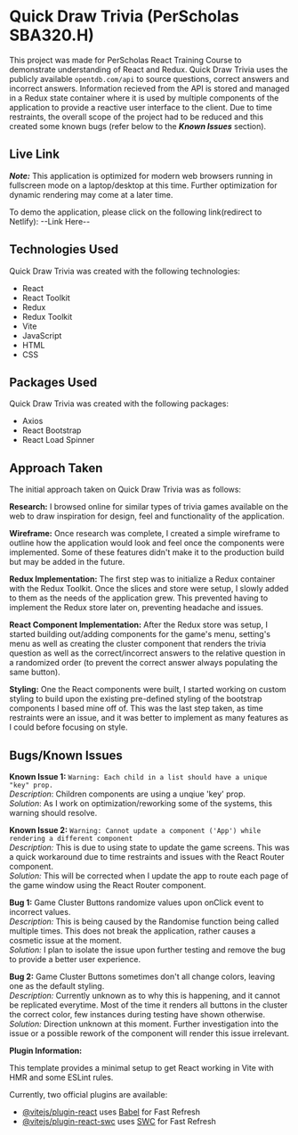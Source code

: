 # Quick Draw Trivia (PerScholas SBA320.H)

This project was made for PerScholas React Training Course to demonstrate understanding of React and Redux. Quick Draw Trivia uses the publicly available `opentdb.com/api` to source questions, correct answers and incorrect answers. Information recieved from the API is stored and managed in a Redux state container where it is used by multiple components of the application to provide a reactive user interface to the client. Due to time restraints, the overall scope of the project had to be reduced and this created some known bugs (refer below to the **_Known Issues_** section). 

## Live Link

**_Note:_** This application is optimized for modern web browsers running in fullscreen mode on a laptop/desktop at this time. Further optimization for dynamic rendering may come at  a later time. 

To demo the application, please click on the following link(redirect to Netlify):
--Link Here--

## Technologies Used

Quick Draw Trivia was created with the following technologies:

- React
- React Toolkit
- Redux
- Redux Toolkit
- Vite
- JavaScript
- HTML
- CSS

## Packages Used

Quick Draw Trivia was created with the following packages:

- Axios
- React Bootstrap
- React Load Spinner

## Approach Taken

The initial approach taken on Quick Draw Trivia was as follows:

**Research:** I browsed online for similar types of trivia games available on the web to draw inspiration for design, feel and functionality of the application.

**Wireframe:** Once research was complete, I created a simple wireframe to outline how the application would look and feel once the components were implemented. Some of these features didn't make it to the production build but may be added in the future.

**Redux Implementation:** The first step was to initialize a Redux container with the Redux Toolkit. Once the slices and store were setup, I slowly added to them as the needs of the application grew. This prevented having to implement the Redux store later on, preventing headache and issues.

**React Component Implementation:** After the Redux store was setup, I started building out/adding components for the game's menu, setting's menu as well as creating the cluster component that renders the trivia question as well as the correct/incorrect answers to the relative question in a randomized order (to prevent the correct answer always populating the same button). 

**Styling:** One the React components were built, I started working on custom styling to build upon the existing pre-defined styling of the bootstrap components I based mine off of. This was the last step taken, as time restraints were an issue, and it was better to implement as many features as I could before focusing on style.

## Bugs/Known Issues

**Known Issue 1:**
`Warning: Each child in a list should have a unique "key" prop.`<br />
*Description*: Children components are using a unqiue 'key' prop.<br />
*Solution*: As I work on optimization/reworking some of the systems, this warning should resolve.

**Known Issue 2:**
`Warning: Cannot update a component ('App') while rendering a different component`<br />
*Description:* This is due to using state to update the game screens. This was a quick workaround due to time restraints and issues with the React Router component.<br />
*Solution:* This will be corrected when I update the app to route each page of the game window using the React Router component. 

**Bug 1:**
Game Cluster Buttons randomize values upon onClick event to incorrect values.<br />
*Description:*  This is being caused by the Randomise function being called multiple times. This does not break the application, rather causes a cosmetic issue at the moment.<br />
*Solution:* I plan to isolate the issue upon further testing and remove the bug to provide a better user experience.<br /> 

**Bug 2:**
Game Cluster Buttons sometimes don't all change colors, leaving one as the default styling.<br />
*Description:*  Currently unknown as to why this is happening, and it cannot be replicated everytime. Most of the time it renders all buttons in the cluster the correct color, few instances during testing have shown otherwise.<br />
*Solution:* Direction unknown at this moment. Further investigation into the issue or a possible rework of the component will render this issue irrelevant. 

**Plugin Information:**

This template provides a minimal setup to get React working in Vite with HMR and some ESLint rules.

Currently, two official plugins are available:

- [@vitejs/plugin-react](https://github.com/vitejs/vite-plugin-react/blob/main/packages/plugin-react/README.md) uses [Babel](https://babeljs.io/) for Fast Refresh
- [@vitejs/plugin-react-swc](https://github.com/vitejs/vite-plugin-react-swc) uses [SWC](https://swc.rs/) for Fast Refresh
